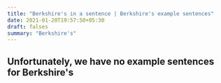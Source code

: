 ```yaml
---
title: "Berkshire's in a sentence | Berkshire's example sentences"
date: 2021-01-20T19:57:50+05:30
draft: falses
summary: "Berkshire's"
---
```

## Unfortunately, we have no example sentences for Berkshire's                 
